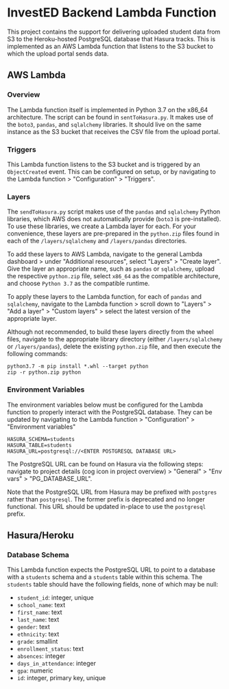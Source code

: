 # InvestED Backend Lambda Function

This project contains the support for delivering uploaded student data from S3 to the Heroku-hosted PostgreSQL database that Hasura tracks. This is implemented as an AWS Lambda function that listens to the S3 bucket to which the upload portal sends data. 

## AWS Lambda

### Overview

The Lambda function itself is implemented in Python 3.7 on the x86_64 architecture. The script can be found in `sentToHasura.py`. It makes use of the `boto3`, `pandas`, and `sqlalchemy` libraries. It should live on the same instance as the S3 bucket that receives the CSV file from the upload portal.

### Triggers

This Lambda function listens to the S3 bucket and is triggered by an `ObjectCreated` event. This can be configured on setup, or by navigating to the Lambda function > "Configuration" > "Triggers".

### Layers

The `sendToHasura.py` script makes use of the `pandas` and `sqlalchemy` Python libraries, which AWS does not automatically provide (`boto3` is pre-installed). To use these libraries, we create a Lambda layer for each. For your convenience, these layers are pre-prepared in the `python.zip` files found in each of the `/layers/sqlalchemy` and `/layers/pandas` directories.

To add these layers to AWS Lambda, navigate to the general Lambda dashboard > under "Additional resources", select "Layers" > "Create layer". Give the layer an appropriate name, such as `pandas` or `sqlalchemy`,  upload the respective `python.zip` file, select `x86_64` as the compatible architecture, and choose `Python 3.7` as the compatible runtime.

To apply these layers to the Lambda function, for each of `pandas` and `sqlalchemy`, navigate to the Lambda function > scroll down to "Layers" > "Add a layer" > "Custom layers" > select the latest version of the appropriate layer.

Although not recommended, to build these layers directly from the wheel files, navigate to the appropriate library directory (either `/layers/sqlalchemy` or `/layers/pandas`), delete the existing `python.zip` file, and then execute the following commands:

    python3.7 -m pip install *.whl --target python
    zip -r python.zip python

### Environment Variables

The environment variables below must be configured for the Lambda function to properly interact with the PostgreSQL database. They can be updated by navigating to the Lambda function > "Configuration" > "Environment variables"

    HASURA_SCHEMA=students
    HASURA_TABLE=students
    HASURA_URL=postgresql://<ENTER POSTGRESQL DATABASE URL>

The PostgreSQL URL can be found on Hasura via the following steps: navigate to project details (cog icon in project overview) > "General" > "Env vars" > "PG_DATABASE_URL".

Note that the PostgreSQL URL from Hasura may be prefixed with `postgres` rather than `postgresql`. The former prefix is deprecated and no longer functional. This URL should be updated in-place to use the `postgresql` prefix.

## Hasura/Heroku

### Database Schema
This Lambda function expects the PostgreSQL URL to point to a database with a `students` schema and a `students` table within this schema. The `students` table should have the following fields, none of which may be null:
* `student_id`: integer, unique
* `school_name`: text
* `first_name`: text
* `last_name`: text
* `gender`: text
* `ethnicity`: text
* `grade`: smallint
* `enrollment_status`: text
* `absences`: integer
* `days_in_attendance`: integer
* `gpa`: numeric
* `id`: integer, primary key, unique